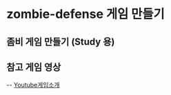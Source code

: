 # zombie-defense 게임 만들기

## 좀비 게임 만들기 (Study 용)


## 참고 게임 영상

-- [Youtube게임소개](https://youtu.be/_G-loAXmpnI)
